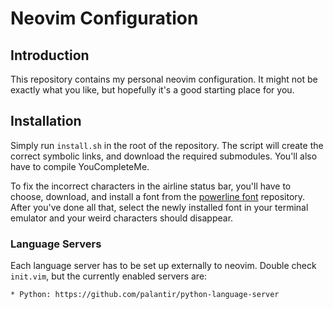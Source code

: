 Neovim Configuration
====================

## Introduction

This repository contains my personal neovim configuration. It might not be
exactly what you like, but hopefully it's a good starting place for you.

## Installation

Simply run `install.sh` in the root of the repository. The script will create
the correct symbolic links, and download the required submodules. You'll also
have to compile YouCompleteMe.

To fix the incorrect characters in the airline status bar, you'll have to
choose, download, and install a font from the [powerline font][0] repository.
After you've done all that, select the newly installed font in your terminal
emulator and your weird characters should disappear.

[0]: https://github.com/powerline/fonts


### Language Servers

Each language server has to be set up externally to neovim. Double check
`init.vim`, but the currently enabled servers are:

    * Python: https://github.com/palantir/python-language-server
